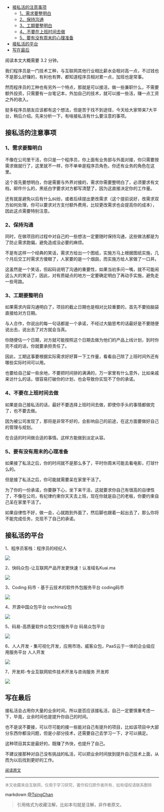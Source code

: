 
<!-- TOC -->

- [接私活的注意事项](#接私活的注意事项)
    - [1、需求要整明白](#1需求要整明白)
    - [2、保持沟通](#2保持沟通)
    - [3、工期要整明白](#3工期要整明白)
    - [4、不要在上班时间去做](#4不要在上班时间去做)
    - [5、要有没有周末的心理准备](#5要有没有周末的心理准备)
- [接私活的平台](#接私活的平台)
- [写在最后](#写在最后)

<!-- /TOC -->

阅读本文大概需要 3.2 分钟。



我们程序员是一门技术工种，与互联网其他行业相比薪水会相对高一点，不过钱也不是那么好赚的，有利也有弊，都知道程序员相对累一点，加班也是常事。



然而程序员的工种也有另外一个特点，那就是可以接活，做一些兼职什么，不需要额外投资，只需要有一台笔记本，外加自己的技术，就可以接一些活，赚一点工资之外的收入。



挺多程序员朋友应该都有这个想法，但是苦于找不到途径，今天给大家带来7大平台，稍后介绍。先来分析一下，有啥接私活有什么要注意的事项。



## 接私活的注意事项



### 1、需求要整明白



不像在公司里干活，你只是一个程序员，你上面有业务部与外面对接，你只需要按需求做就行了，这里就不一样，你不单单是程序员角色，你还有业务的角色在这里。



这个首先要想明白，你是需要与外界对接的，需求你需要整明白了，必须要求有文档，邮件什么的，黑纸白字要求对方都写清楚了，因为这直接决定你的工作量。



还有就是避免以后有什么纠纷，或者后续提出更改需求（这个提前说好，改需求双方如何处理，你可以要求对方支付额外费用，比较更改需求也会提高你的成本），因此这点需要特别注意。



### 2、保持沟通



同时，在做项目的过程中对自己的一些想法一定要随时保持沟通，这些做法都是为了防止需求跑偏，避免造成没必要的麻烦。



不是有这样一个经典的笑话，需求方给出一个图纸，实施方马上根据图纸实施，几个月后交工时需求方傻眼了，人家要的是一个烟囱，而实施方给人家做了一口井。



这虽然是一个笑话，但起码说明了沟通的重要性，如果当初多问一嘴，就不可能闹这么大的笑话了，因此，对有质疑点的地方一定要确定明白了再动手实施，避免走一些弯路。



### 3、工期要整明白



如果需求内容沟通明白了，项目的截止日期也是相对比较重要的，首先不要拍脑袋直接给对方日期。



与人合作，你说出的每一句话都是一个承诺，不经过大脑思考的话最好是不要随便说出去，说出去了对方就会当真。



你随便估一个日期，对方就可能按照这个日期去做为他们的产品上线计划，到时你完不成的话，你就要承担责任了。



因此，工期这事要根据实际需求好好算一下工作量，看看自己除了上班时间外还有哪些实际时间可以用。



也要给自己留一些余地，不要把时间排的满满的，万一家里有什么意外，比如亲戚来访什么的话，很容易打破你的计划，也会导致你实现不了你的承诺。



### 4、不要在上班时间去做



如果是自己接私活的话，最好不要选择上班时间去做，即使你手头的事情都做完了，也不要去做。



因为被公司发现了，那将是非常不好的，会影响自己的前途，在这方面要做好自己的管理与规划。



在合适的时间做合适的事情。这样方能做到淡定从容。



### 5、要有没有周末的心理准备



如果接了私活之后，你的时间就不是那么多了，平时你周末可能去看电影，打球什么的。



但是接了私活之后，你可能就需要呆在家里干活了。



为了你的一份承诺，你要静下心，坐下来干活，这就要求你自己有很高的自律性了，不像在公司，有纪律约束你天天去上班，现在你就是自己的老板，你要约束自己呆在家里干活了。



如果自律性不好，做一会，心就跑到外面了，然后脚也跟着一起出去了，那么你将不能完成任务，兑现不了自己的承诺。





## 接私活的平台



1、程序员客栈：程序员的经纪人



![](https://mmbiz.qpic.cn/mmbiz_jpg/TeYk478W36D6xV6UibBwcrMhJBzhqnZef94EOyuewgb7Jv9QlENtbiapnNjRWcoaQcsekUyiaLMrYcBfxHjY2zBog/640?wx_fmt=jpeg)





2、快码众包-让互联网产品开发更快速！认准域名Kuai.ma



![](https://mmbiz.qpic.cn/mmbiz_jpg/TeYk478W36D6xV6UibBwcrMhJBzhqnZefsMCGAY4QcCO4yEFegIC2B4iaia6HRpTQUnQFuSRe7LRpVpqONJ1IwIyw/640?wx_fmt=jpeg)





3、Coding 码市 - 基于云技术的软件外包服务平台 coding码市



![](https://mmbiz.qpic.cn/mmbiz_jpg/TeYk478W36D6xV6UibBwcrMhJBzhqnZefz2Wch3K0x7Bwticaibr7PByqcB7e6eKuqJDapMDy8pcYAmGPcesJQORw/640?wx_fmt=jpeg)





4、开源中国众包平台 oschina众包



![](https://mmbiz.qpic.cn/mmbiz_jpg/TeYk478W36D6xV6UibBwcrMhJBzhqnZefI7NqXWISRWkP18yTP3iciceM3hVN11Srgricg9BcqQrAaNGqt8WHu1QVA/640?wx_fmt=jpeg)





5、码易-高质量软件众包交付服务平台 码易众包平台



![](https://mmbiz.qpic.cn/mmbiz_jpg/TeYk478W36D6xV6UibBwcrMhJBzhqnZef9J5Mg0XEGlsb1QyBVz7GE29GQiaA5iajfIdJZ88ibgWN4gDkfd5iaIQhgg/640?wx_fmt=jpeg)





6、人人开发 - 集可视化开发，应用市场，威客众包，PaaS云于一体的企业级应用服务平台 人人开发



![](https://mmbiz.qpic.cn/mmbiz_jpg/TeYk478W36D6xV6UibBwcrMhJBzhqnZefWJZmaBTQ4YTrZCT4flnR04hMDhl0scWc4qrlfvaHH0nh1lzVDROvGA/640?wx_fmt=jpeg)





7、开发邦-专业互联网软件技术开发与咨询服务 开发邦



![](https://mmbiz.qpic.cn/mmbiz_jpg/TeYk478W36D6xV6UibBwcrMhJBzhqnZefTibrrEHqupdTdUEPz04nR3uvwbNC1MiavWEU8AdrHpsjbETQuX6qrn2A/640?wx_fmt=jpeg)





## 写在最后



接私活会占用你大量的业余时间，所以是否应该接私活，自己一定要慎重考虑一下，毕竟，业余时间也是提升你自己的时间。



也不是说不要接，可以尽可能的接一些能对自己有提升的项目，比如该项目中大部分东西你都没问题，但是小部分技术，还需要自己去学习一下，才可以搞定。



这种项目其实是最好的，既赚了外快，也提升了自己。



不建议接那种对自己没有挑战的私活，可以把业余时间放到提升自己技术上面，从而为以后找到更好的工作。








<font size=2 color=grey>[阅读原文](https://mp.weixin.qq.com/s?__biz=MzUyNDkzNzczNQ==&mid=2247485759&idx=1&sn=6189c69534c0f51b0a3a6d1b26f689ff&chksm=fa24f657cd537f41df3b688e63cfc88f6e68cb9262ec07e1418089aa6cdc5d794aeb681e4786&scene=21&key=ef6afda0f2c58fea50721ff6547b18dd1b9d4a370754d3d7ab85bb8341e2f0bd2615394d8d0ddc3e06bc2213f8222b03015ca41df0790bd13b04aed087ad1e11cddc168f3afe65f607cc30a0bcc85df2&ascene=1&uin=MTM0MzcxNjQyMQ%3D%3D&devicetype=Windows+10&version=62080079&lang=zh_CN&exportkey=AcQY397c%2Fhvucs7SmPggPT4%3D&pass_ticket=F72UXuvpitg8KlJwzXtQlGUqXECYIbv6Z62VHHzPkQyJba%2BdK8YQilvj601cBFt8)</font>


----
<font size=2 color='grey'>本文收藏来自互联网，仅用于学习研究，著作权归原作者所有，如有侵权请联系删除</font>

markdown [@TsingChan](http://www.9ong.com/) 

> 引用格式为收藏注解，比如本句就是注解，非作者原文。
